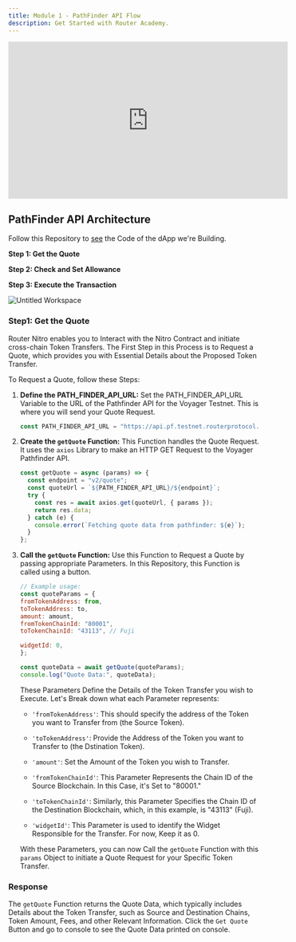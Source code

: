 ```yaml
---
title: Module 1 - PathFinder API Flow
description: Get Started with Router Academy.
---
```


<iframe width="560" height="315" src="https://www.youtube.com/embed/ENIIS-LqbI0" frameborder="0" allow="accelerometer; autoplay; encrypted-media; gyroscope; picture-in-picture" allowfullscreen></iframe>

## PathFinder API Architecture

Follow this Repository to [see](https://github.com/router-resources/BuidingonNitro) the Code of the dApp we're Building.

**Step 1: Get the Quote**

**Step 2: Check and Set Allowance**

**Step 3: Execute the Transaction**

![Untitled Workspace](https://github.com/router-resources/Voyager-2-Cookbook/assets/124175970/0e7775f5-cf4f-41b1-a57d-bfc57e2fc44f)

### Step1: Get the Quote

Router Nitro enables you to Interact with the Nitro Contract and initiate cross-chain Token Transfers. The First Step in this Process is to Request a Quote, which provides you with Essential Details about the Proposed Token Transfer.

To Request a Quote, follow these Steps:

1. **Define the PATH_FINDER_API_URL:** Set the PATH_FINDER_API_URL Variable to the URL of the Pathfinder API for the Voyager Testnet. This is where you will send your Quote Request.

   ```javascript
   const PATH_FINDER_API_URL = "https://api.pf.testnet.routerprotocol.com/api";
   ```

2. **Create the `getQuote` Function:** This Function handles the Quote Request. It uses the `axios` Library to make an HTTP GET Request to the Voyager Pathfinder API.

   ```javascript
   const getQuote = async (params) => {
     const endpoint = "v2/quote";
     const quoteUrl = `${PATH_FINDER_API_URL}/${endpoint}`;
     try {
       const res = await axios.get(quoteUrl, { params });
       return res.data;
     } catch (e) {
       console.error(`Fetching quote data from pathfinder: ${e}`);
     }
   };
   ```

3. **Call the `getQuote` Function:** Use this Function to Request a Quote by passing appropriate Parameters. In this Repository, this Function is called using a button.

    ```javascript
    // Example usage:
    const quoteParams = {
    fromTokenAddress: from,
    toTokenAddress: to,
    amount: amount,
    fromTokenChainId: "80001",
    toTokenChainId: "43113", // Fuji

    widgetId: 0, 
    };

    const quoteData = await getQuote(quoteParams);
    console.log("Quote Data:", quoteData);
    ```

    These Parameters Define the Details of the Token Transfer you wish to Execute. Let's Break down what each Parameter represents:

    - `'fromTokenAddress'`: This should specify the address of the Token you want to Transfer from (the Source Token).

    - `'toTokenAddress'`: Provide the Address of the Token you want to Transfer to (the Dstination Token).

    - `'amount'`: Set the Amount of the Token you wish to Transfer.

    - `'fromTokenChainId'`: This Parameter Represents the Chain ID of the Source Blockchain. In this Case, it's Set to "80001."

    - `'toTokenChainId'`: Similarly, this Parameter Specifies the Chain ID of the Destination Blockchain, which, in this example, is "43113" (Fuji).

    - `'widgetId'`: This Parameter is used to identify the Widget Responsible for the Transfer. For now, Keep it as 0.

    With these Parameters, you can now Call the `getQuote` Function with this `params` Object to initiate a Quote Request for your Specific Token Transfer.

### Response

The `getQuote` Function returns the Quote Data, which typically includes Details about the Token Transfer, such as Source and Destination Chains, Token Amount, Fees, and other Relevant Information. Click the <code>Get Quote</code> Button and go to console to see the Quote Data printed on console.
